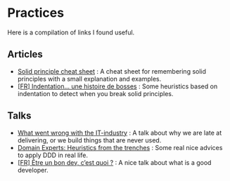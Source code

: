 # Practices

Here is a compilation of links I found useful.

## Articles

* [Solid principle cheat sheet](https://www.monterail.com/hubfs/PDF%20content/SOLID_cheatsheet.pdf) :
A cheat sheet for remembering solid principles with a small explanation and examples.
* [[FR] Indentation... une histoire de bosses](https://blog.cellenza.com/dotnet/clean-code-indentation/) :
Some heuristics based on indentation to detect when you break solid principles. 

## Talks

* [What went wrong with the IT-industry](https://www.youtube.com/watch?v=gPP7Bleg214&feature=youtu.be) :
A talk about why we are late at delivering, or we build things that are never used.
* [Domain Experts: Heuristics from the trenches](http://videos.ncrafts.io/video/167722763) :
Some real nice advices to apply DDD in real life.
* [[FR] Être un bon dev, c’est quoi ?](https://www.youtube.com/watch?v=5rekKy08whw&feature=youtu.be) :
A nice talk about what is a good developer.